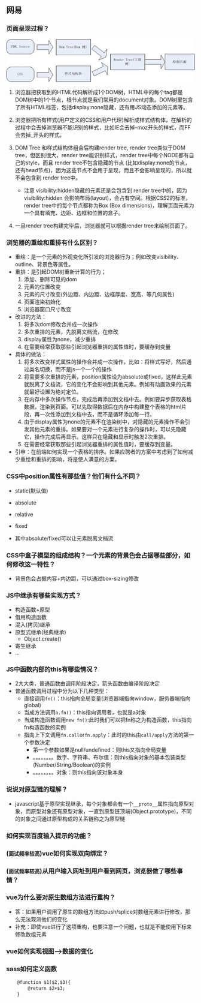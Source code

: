 ## 网易
### 页面呈现过程？
![](imgs/load.jpg)
1.  浏览器把获取到的HTML代码解析成1个DOM树，HTML中的每个tag都是DOM树中的1个节点，根节点就是我们常用的document对象。DOM树里包含了所有HTML标签，包括display:none隐藏，还有用JS动态添加的元素等。

2. 浏览器把所有样式(用户定义的CSS和用户代理)解析成样式结构体，在解析的过程中会去掉浏览器不能识别的样式，比如IE会去掉-moz开头的样式，而FF会去掉_开头的样式。

3. DOM Tree 和样式结构体组合后构建render tree, render tree类似于DOM tree，但区别很大，render tree能识别样式，render tree中每个NODE都有自己的style，而且 render tree不包含隐藏的节点 (比如display:none的节点，还有head节点)，因为这些节点不会用于呈现，而且不会影响呈现的，所以就不会包含到 render tree中。
	- 注意 visibility:hidden隐藏的元素还是会包含到 render tree中的，因为visibility:hidden 会影响布局(layout)，会占有空间。根据CSS2的标准，render tree中的每个节点都称为Box (Box dimensions)，理解页面元素为一个具有填充、边距、边框和位置的盒子。

4. 一旦render tree构建完毕后，浏览器就可以根据render tree来绘制页面了。

### 浏览器的重绘和重排有什么区别？
+ 重绘：是一个元素的外观变化所引发的浏览器行为；例如改变visibility、outline、背景色等属性。
+ 重排：是引起DOM树重新计算的行为；
	1. 添加、删除可见的dom
	2. 元素的位置改变
	3. 元素的尺寸改变(外边距、内边距、边框厚度、宽高、等几何属性)
	4. 页面渲染初始化
	5. 浏览器窗口尺寸改变
+ 改进的方法：
	1. 将多次dom修改合并成一次操作
	2. 多次重排的元素，先脱离文档流，在修改
	3. display属性为none，减少重排
	4. 在需要经常获取那些引起浏览器重排的属性值时，要缓存到变量
+ 具体的做法：
	1.  将多次改变样式属性的操作合并成一次操作，比如：将样式写好，然后通过类名切换，而不是js一个一个的操作
	2. 将需要多次重排的元素，position属性设为absolute或fixed，这样此元素就脱离了文档流，它的变化不会影响到其他元素。例如有动画效果的元素就最好设置为绝对定位。
	3. 在内存中多次操作节点，完成后再添加到文档中去。例如要异步获取表格数据，渲染到页面。可以先取得数据后在内存中构建整个表格的html片段，再一次性添加到文档中去，而不是循环添加每一行。
	4. 由于display属性为none的元素不在渲染树中，对隐藏的元素操作不会引发其他元素的重排。如果要对一个元素进行复杂的操作时，可以先隐藏它，操作完成后再显示。这样只在隐藏和显示时触发2次重排。
	5. 在需要经常获取那些引起浏览器重排的属性值时，要缓存到变量。
+ 引申：在前端如何实现一个表格的排序。如果应聘者的方案中考虑到了如何减少重绘和重排的影响，将是使人满意的方案。

### CSS中position属性有那些值？他们有什么不同？
+ static(默认值)
+ absolute
+ relative
+ fixed

+ 其中absolute/fixed可以让元素脱离文档流

### CSS中盒子模型的组成结构？一个元素的背景色会占据哪些部分，如何修改这一特性？
+ 背景色会占据内容+内边距，可以通过box-sizing修改

### JS中继承有哪些实现方式？
+ 构造函数+原型
+ 借用构造函数
+ 混入(拷贝)继承
+ 原型式继承(经典继承)
	- Object.create()
+ 寄生继承
+ ...

### JS中函数内部的this有哪些情况？
+ 2大大类，普通函数由调用阶段决定，箭头函数由编译阶段决定
+ 普通函数调用过程中分为以下几种类型：
	- 直接调用`fn()`：this指向全局变量(浏览器端指向window，服务器端指向global)
	- 当成方法调用`a.fn()`：this指向调用者，也就是a对象
	- 当成构造函数调用`new fn()`:此时我们可以把fn称之为构造函数，this指向fn构造函数的实例
	- 指向上下文调用`fn.call`or`fn.apply`：此时的this由`call/apply`方法的第一个参数决定
		- 第一个参数如果是null/undefined：则this又指向全局变量
		- 。。。。。。。。数字、字符串、布尔值：则this指向对象的基本包装类型(Number/String/Boolean)的实例
		- 。。。。。。。。对象：则this指向该对象本身

### 说说对原型链的理解？
+ javascript基于原型实现继承，每个对象都会有一个`__proto__`属性指向原型对象，而原型对象还有原型对象，一直到原型链顶端(Object.prototype)，不同的对象之间通过原型构成的关系链称之为原型链

### 如何实现百度输入提示的功能？

### (`面试频率较高`)vue如何实现双向绑定？

### (`面试频率较高`)从用户输入网址到用户看到网页，浏览器做了哪些事情？

### vue为什么要对原生数组方法进行重构？
+ 答：如果用户调用了原生的数组方法如push/splice对数组元素进行修改，那么无法观测他们的变化
+ 补充：即使vue进行了这项重构，也要注意一个问题，也就是不能使用下标来修改数组元素

### vue如何实现视图-->数据的变化

### sass如何定义函数
```
    @function $1($2,$3){
		@return $2+$3;
	}
```